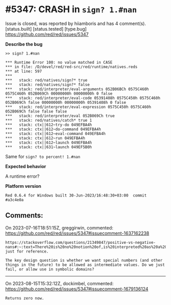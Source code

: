 
#5347: CRASH in `sign? 1.#nan` 
================================================================================
Issue is closed, was reported by hiiamboris and has 4 comment(s).
[status.built] [status.tested] [type.bug]
<https://github.com/red/red/issues/5347>

**Describe the bug**
```
>> sign? 1.#nan

*** Runtime Error 100: no value matched in CASE
*** in file: /D/devel/red/red-src/red/runtime/natives.reds
*** at line: 597
***
***   stack: red/natives/sign?* true
***   stack: red/natives/sign?* false
***   stack: red/interpreter/eval-arguments 052B06BCh 0575C460h 0575C460h 052B069Ch 00000000h 00000000h 0 false
***   stack: red/interpreter/eval-code 05391408h 0575C450h 0575C460h 052B069Ch false 00000000h 00000000h 05391408h 0 false
***   stack: red/interpreter/eval-expression 0575C450h 0575C460h 052B069Ch false false false
***   stack: red/interpreter/eval 052B069Ch true
***   stack: red/natives/catch* true 1
***   stack: ctx||612~try-do 049EFBA4h
***   stack: ctx||612~do-command 049EFBA4h
***   stack: ctx||612~eval-command 049EFBA4h
***   stack: ctx||612~run 049EFBA4h
***   stack: ctx||612~launch 049EFBA4h
***   stack: ctx||631~launch 049EF5B0h
```
Same for `sign? to percent! 1.#nan`

**Expected behavior**

A runtime error?

**Platform version**
```
Red 0.6.4 for Windows built 30-Jun-2023/16:48:30+03:00  commit #a3c4e0a
```


Comments:
--------------------------------------------------------------------------------

On 2023-07-16T18:51:15Z, greggirwin, commented:
<https://github.com/red/red/issues/5347#issuecomment-1637162238>

    https://stackoverflow.com/questions/21349847/positive-vs-negative-nans#:~:text=There%20is%20no%20notion%20of,is%20interpreted%20as%20a%20value. just for reference.
    
    The key design question is whether we want special numbers (and other things in the future) to be allowed as intermediate values. Do we just fail, or allow use in symbolic domains?

--------------------------------------------------------------------------------

On 2023-08-15T15:32:12Z, dockimbel, commented:
<https://github.com/red/red/issues/5347#issuecomment-1679136124>

    Returns zero now.

